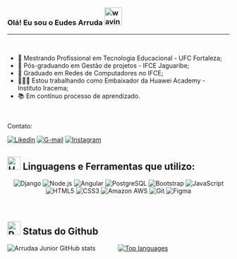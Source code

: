 ### Olá! Eu sou o Eudes Arruda <img src="https://user-images.githubusercontent.com/72663882/171687151-bb31c996-c9d2-49c8-b593-734946893b23.gif" alt="waving hand gif" aria-hidden="true" width="40" />


---

<br>

- 📖 Mestrando Profissional em Tecnologia Educacional - UFC Fortaleza;
- 📖 Pós-graduando em Gestão de projetos - IFCE Jaguaribe;
- 📖 Graduado em Redes de Computadores no IFCE;
- 👨🏽‍💻 Estou trabalhando como Embaixador da Huawei Academy - Instituto Iracema;
- 📚 Em contínuo processo de aprendizado.

<br>

Contato:

[![Likedin](https://img.shields.io/badge/LinkedIn-0077B5?style=for-the-badge&logo=linkedin&logoColor=white)](https://www.linkedin.com/in/arrudajunior/) [![G-mail](https://img.shields.io/badge/Gmail-D14836?style=for-the-badge&logo=gmail&logoColor=white)](mailto:juniorarruda15@gmail.com)
[![Instagram](https://img.shields.io/badge/Instagram-E4405F?style=for-the-badge&logo=instagram&logoColor=white)](https://www.instagram.com/arrudajunior15/)

## <img src="https://raw.githubusercontent.com/Tarikul-Islam-Anik/Animated-Fluent-Emojis/master/Emojis/Objects/Hammer%20and%20Wrench.png" alt="Hammer and Wrench" width="30" height="30" /> Linguagens e Ferramentas que utilizo:

<p align="center">
  <img alt="Django" src="https://img.shields.io/badge/-Django-092E20?style=flat-square&logo=django&logoColor=white" />
  <img alt="Node.js" src="https://img.shields.io/badge/-Node.js-43853D?style=flat-square&logo=node.js&logoColor=white" />
  <img alt="Angular" src="https://img.shields.io/badge/-Angular-DD0031?style=flat-square&logo=angular&logoColor=white" />
  <img alt="PostgreSQL" src="https://img.shields.io/badge/-PostgreSQL-316192?style=flat-square&logo=postgresql&logoColor=white" />
  <img alt="Bootstrap" src="https://img.shields.io/badge/-Bootstrap-563D7C?style=flat-square&logo=bootstrap&logoColor=white" />
  <img alt="JavaScript" src="https://img.shields.io/badge/-JavaScript-F7DF1E?style=flat-square&logo=javascript&logoColor=black" />
  <img alt="HTML5" src="https://img.shields.io/badge/-HTML5-E34F26?style=flat-square&logo=html5&logoColor=white" />
  <img alt="CSS3" src="https://img.shields.io/badge/-CSS3-1572B6?style=flat-square&logo=css3&logoColor=white" />
  <img alt="Amazon AWS" src="https://img.shields.io/badge/-Amazon_AWS-232F3E?style=flat-square&logo=amazon-aws&logoColor=white" />
  <img alt="Git" src="https://img.shields.io/badge/-Git-E44C30?style=flat-square&logo=git&logoColor=white" />
  <img alt="Figma" src="https://img.shields.io/badge/-Figma-F24E1E?style=flat-square&logo=figma&logoColor=white" />
</p>

</br>

## <img src="https://raw.githubusercontent.com/Tarikul-Islam-Anik/Animated-Fluent-Emojis/master/Emojis/Travel%20and%20places/Rocket.png" alt="Rocket" width="30" height="30" /> Status do Github


![Arrudaa Junior GitHub stats](https://github-readme-stats.vercel.app/api?username=ArrudaaJunior&show_icons=true&theme=chartreuse-dark) &nbsp; &nbsp; &nbsp; &nbsp; &nbsp; &nbsp; [![Top languages](https://github-readme-mwendwa.vercel.app/api/top-langs/?username=arrudaajunior&layout=compact&count_private=true&theme=blue-green&title_color=00b3ff)](#)

